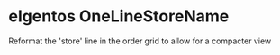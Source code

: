 # elgentos OneLineStoreName

Reformat the 'store' line in the order grid to allow for a compacter view
